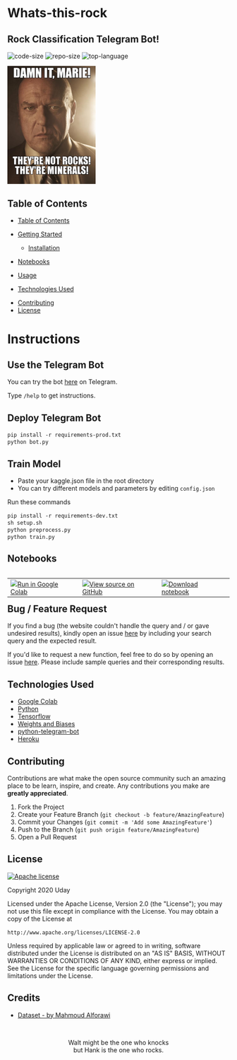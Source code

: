 # Whats-this-rock
## Rock Classification Telegram Bot!
![code-size](https://img.shields.io/github/languages/code-size/udaylunawat/Whats-this-rock) ![repo-size](https://img.shields.io/github/repo-size/udaylunawat/Whats-this-rock) ![top-language](https://img.shields.io/github/languages/top/udaylunawat/Whats-this-rock)
<p align="left">
    <img src="imgs/marie.jpg " alt="What's my name?" width="200"/>
</p>

<!-- TABLE OF CONTENTS -->
## Table of Contents

- [Table of Contents](#table-of-contents)
<!-- - [Motivation](#motivation) -->
- [Getting Started](#getting-started)
  - [Installation](#installation)
- [Notebooks](#instructions)

- [Usage](#usage)
- [Technologies Used](#technologies-used)
<!-- - [Roadmap](#roadmap) -->
- [Contributing](#contributing)
- [License](#license)
<!-- - [Contact](#contact) -->
# Instructions
## Use the Telegram Bot
You can try the bot [here](https://t.me/test7385_bot) on Telegram.

Type `/help` to get instructions.
## Deploy Telegram Bot
```
pip install -r requirements-prod.txt
python bot.py
```

## Train Model
- Paste your kaggle.json file in the root directory
- You can try different models and parameters by editing `config.json`

Run these commands
```
pip install -r requirements-dev.txt
sh setup.sh
python preprocess.py
python train.py
```


## Notebooks
<table class="tfo-notebook-buttons" align="left">
  <td>
    <a target="_blank" href="https://colab.research.google.com/drive/1N1CIqdOKlJSJla5PU53Yn9KWSao47eMv?usp=sharing"><img src="https://www.tensorflow.org/images/colab_logo_32px.png" />Run in Google Colab</a>
  </td>
  <td>
    <a target="_blank" href="https://github.com/udaylunawat/Whats-this-rock"><img src="https://www.tensorflow.org/images/GitHub-Mark-32px.png" />View source on GitHub</a>
  </td>
  <td>
    <a href="https://github.com/udaylunawat/Whats-this-rock/blob/main/notebook.ipynb"><img src="https://www.tensorflow.org/images/download_logo_32px.png" />Download notebook</a>
  </td>
</table>
<br></br>

## Bug / Feature Request
If you find a bug (the website couldn't handle the query and / or gave undesired results), kindly open an issue [here](https://github.com/udaylunawat/Whats-this-rock/issues) by including your search query and the expected result.

If you'd like to request a new function, feel free to do so by opening an issue [here](https://github.com/). Please include sample queries and their corresponding results.


## Technologies Used
- [Google Colab](https://colab.research.google.com/?utm_source=scs-index)
- [Python](https://www.python.org/)
- [Tensorflow](https://www.tensorflow.org/)
- [Weights and Biases](https://wandb.ai/site)
- [python-telegram-bot](https://github.com/python-telegram-bot/python-telegram-bot)
- [Heroku](https://heroku.com)

<!-- CONTRIBUTING -->
## Contributing

Contributions are what make the open source community such an amazing place to be learn, inspire, and create. Any contributions you make are **greatly appreciated**.

1. Fork the Project
2. Create your Feature Branch (`git checkout -b feature/AmazingFeature`)
3. Commit your Changes (`git commit -m 'Add some AmazingFeature'`)
4. Push to the Branch (`git push origin feature/AmazingFeature`)
5. Open a Pull Request


## License
[![Apache license](https://img.shields.io/badge/license-apache-blue?style=for-the-badge&logo=appveyor)](http://www.apache.org/licenses/LICENSE-2.0e)

Copyright 2020 Uday

Licensed under the Apache License, Version 2.0 (the "License");
you may not use this file except in compliance with the License.
You may obtain a copy of the License at

    http://www.apache.org/licenses/LICENSE-2.0

Unless required by applicable law or agreed to in writing, software
distributed under the License is distributed on an "AS IS" BASIS,
WITHOUT WARRANTIES OR CONDITIONS OF ANY KIND, either express or implied.
See the License for the specific language governing permissions and
limitations under the License.

## Credits
- [Dataset - by Mahmoud Alforawi](https://www.kaggle.com/datasets/mahmoudalforawi/igneous-metamorphic-sedimentary-rocks-and-minerals)

<br>
<p align="center"> Walt might be the one who knocks <br> but Hank is the one who rocks. </br> </p>

[contributors-shield]: https://img.shields.io/github/contributors/udaylunawat/Covid-19-Radiology.svg?style=flat-square
[contributors-url]: https://github.com/udaylunawat/Covid-19-Radiology/graphs/contributors

[forks-shield]: https://img.shields.io/github/forks/udaylunawat/Covid-19-Radiology.svg?style=flat-square
[forks-url]: https://github.com/udaylunawat/Covid-19-Radiology/network/members

[stars-shield]: https://img.shields.io/github/stars/udaylunawat/Covid-19-Radiology.svg?style=flat-square
[stars-url]: https://github.com/udaylunawat/Covid-19-Radiology/stargazers

[issues-shield]: https://img.shields.io/github/issues/udaylunawat/Covid-19-Radiology.svg?style=flat-square
[issues-url]: https://github.com/udaylunawat/Covid-19-Radiology/issues

[license-shield]: https://img.shields.io/github/license/udaylunawat/Covid-19-Radiology.svg?style=flat-square
[license-url]: https://github.com/udaylunawat/Covid-19-Radiology/blob/master/LICENSE

[linkedin-shield]: https://img.shields.io/badge/-LinkedIn-black.svg?style=flat-square&logo=linkedin&colorB=555
[linkedin-url]: https://linkedin.com/in/uday-lunawat
